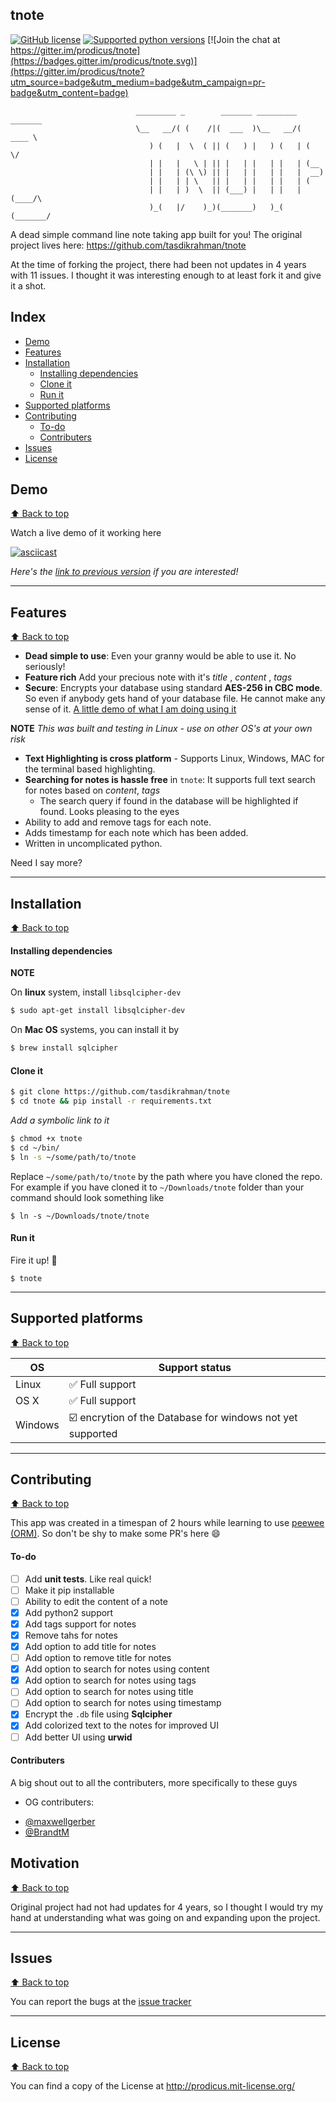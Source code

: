 ## tnote

[![GitHub license](https://img.shields.io/pypi/l/pyzipcode-cli.svg)](https://img.shields.io/pypi/l/pyzipcode-cli.svg) [![Supported python versions](https://img.shields.io/pypi/pyversions/Django.svg)]([![PyPI](https://img.shields.io/pypi/pyversions/Django.svg)]()) [![Join the chat at https://gitter.im/prodicus/tnote](https://badges.gitter.im/prodicus/tnote.svg)](https://gitter.im/prodicus/tnote?utm_source=badge&utm_medium=badge&utm_campaign=pr-badge&utm_content=badge)

```
                            _________ _        _______ _________ _______ 
                            \__   __/( (    /|(  ___  )\__   __/(  ____ \
                               ) (   |  \  ( || (   ) |   ) (   | (    \/
                               | |   |   \ | || |   | |   | |   | (__    
                               | |   | (\ \) || |   | |   | |   |  __)   
                               | |   | | \   || |   | |   | |   | (      
                               | |   | )  \  || (___) |   | |   | (____/\
                               )_(   |/    )_)(_______)   )_(   (_______/
```

A dead simple command line note taking app built for you! The original project lives here:
https://github.com/tasdikrahman/tnote

At the time of forking the project, there had been not updates in 4 years with 11 issues. I thought it was interesting
enough to at least fork it and give it a shot. 

## Index

- [Demo](#demo)
- [Features](#features)
- [Installation](#installation)
  - [Installing dependencies](#installing-dependencies)
  - [Clone it](#clone-it)
  - [Run it](#run-it)
- [Supported platforms](#supported-platforms)
- [Contributing](#contributing)
  - [To-do](#to-do)
  - [Contributers](#contributers)
- [Issues](#issues)
- [License](#license)

## Demo
[:arrow_up: Back to top](#index)

Watch a live demo of it working here

[![asciicast](https://asciinema.org/a/35557.png)](https://asciinema.org/a/35557)

*Here's the [link to previous version](https://asciinema.org/a/35378) if you are interested!*

***

## Features
[:arrow_up: Back to top](#index)

- **Dead simple to use**: Even your granny would be able to use it. No seriously!
- **Feature rich** Add your precious note with it's _title_ , _content_ , _tags_
- **Secure**: Encrypts your database using standard **AES-256 in CBC mode**. So even if anybody gets hand of your database file. He cannot make any sense of it. [A little demo of what I am doing using it](https://github.com/tasdikrahman/tnote/wiki/So-you-say-it-is-encrypted-eh%3F)

**NOTE**
  _This was built and testing in Linux - use on other OS's at your own risk_

- **Text Highlighting is cross platform** - Supports Linux, Windows, MAC for the terminal based highlighting.
- **Searching for notes is hassle free** in `tnote`: It supports full text search for notes based on _content_, _tags_
    - The search query if found in the database will be highlighted if found. Looks pleasing to the eyes
- Ability to add and remove tags for each note.
- Adds timestamp for each note which has been added.
- Written in uncomplicated python.

Need I say more?

***

## Installation
[:arrow_up: Back to top](#index)

#### Installing dependencies

**NOTE** 

On **linux** system, install `libsqlcipher-dev` 

```sh
$ sudo apt-get install libsqlcipher-dev
```

On **Mac OS** systems, you can install it by 

```sh
$ brew install sqlcipher
```

#### Clone it


```sh
$ git clone https://github.com/tasdikrahman/tnote
$ cd tnote && pip install -r requirements.txt
```

*Add a symbolic link to it*

```sh
$ chmod +x tnote
$ cd ~/bin/ 
$ ln -s ~/some/path/to/tnote
```

Replace `~/some/path/to/tnote` by the path where you have cloned the repo. For example if you have cloned it to `~/Downloads/tnote` folder than your command should look something like

`$ ln -s ~/Downloads/tnote/tnote`

#### Run it

Fire it up! :volcano:

`$ tnote`

***

## Supported platforms
[:arrow_up: Back to top](#index)

| OS | Support status |
| --- | --- |
| Linux | :white_check_mark: Full support |
| OS X | :white_check_mark: Full support  |
| Windows | :ballot_box_with_check: encrytion of the Database for windows not yet supported |

***

## Contributing
[:arrow_up: Back to top](#index)

This app was created in a timespan of 2 hours while learning to use [peewee (ORM)](https://github.com/coleifer/peewee). So don't be shy to make some PR's here :smile:

#### To-do
    
- [ ] Add **unit tests**. Like real quick!
- [ ] Make it pip installable
- [ ] Ability to edit the content of a note
- [x] Add python2 support
- [x] Add tags support for notes
- [x] Remove tahs for notes
- [x] Add option to add title for notes
- [ ] Add option to remove title for notes
- [x] Add option to search for notes using content
- [x] Add option to search for notes using tags
- [ ] Add option to search for notes using title
- [ ] Add option to search for notes using timestamp
- [x] Encrypt the `.db` file using **Sqlcipher**
- [x] Add colorized text to the notes for improved UI
- [ ] Add better UI using **urwid**

#### Contributers

A big shout out to all the contributers, more specifically to these guys

* OG contributers: 
- [@maxwellgerber](https://github.com/maxwellgerber)
- [@BrandtM](https://github.com/BrandtM)

## Motivation
[:arrow_up: Back to top](#index)

Original project had not had updates for 4 years, so I thought I would try my hand at understanding what was going on
and expanding upon the project.

***

## Issues
[:arrow_up: Back to top](#index)

You can report the bugs at the [issue tracker](https://github.com/tasdikrahman/tnote/issues)

***

## License
[:arrow_up: Back to top](#index)

You can find a copy of the License at http://prodicus.mit-license.org/

